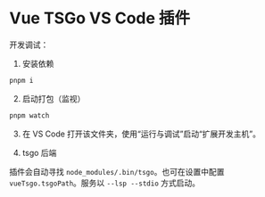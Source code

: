 # Vue TSGo VS Code 插件

开发调试：

1. 安装依赖

```bash
pnpm i
```

2. 启动打包（监视）

```bash
pnpm watch
```

3. 在 VS Code 打开该文件夹，使用“运行与调试”启动“扩展开发主机”。

4. tsgo 后端

插件会自动寻找 `node_modules/.bin/tsgo`。也可在设置中配置 `vueTsgo.tsgoPath`。服务以 `--lsp --stdio` 方式启动。
